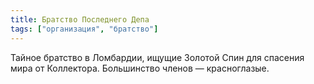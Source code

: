 ```yaml
---
title: Братство Последнего Депа
tags: ["организация", "братство"]
---
```


Тайное братство в Ломбардии, ищущие Золотой Спин для спасения мира от Коллектора. Большинство членов — красноглазые.